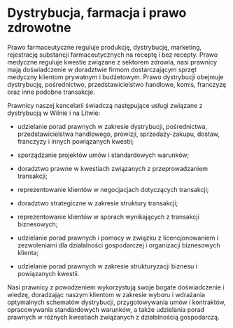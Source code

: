 # Dystrybucja, farmacja i prawo zdrowotne

Prawo farmaceutyczne reguluje produkcję, dystrybucję, marketing, rejestrację substancji farmaceutycznych na receptę i bez recepty. Prawo medyczne reguluje kwestie związane z sektorem zdrowia, nasi prawnicy mają doświadczenie w doradztwie firmom dostarczającym sprzęt medyczny klientom prywatnym i budżetowym. Prawo dystrybucji obejmuje dystrybucję, pośrednictwo, przedstawicielstwo handlowe, komis, franczyzę oraz inne podobne transakcje.

Prawnicy naszej kancelarii świadczą następujące usługi związane z dystrybucją w Wilnie i na Litwie:

- udzielanie porad prawnych w zakresie dystrybucji, pośrednictwa, przedstawicielstwa handlowego, prowizji, sprzedaży-zakupu, dostaw, franczyzy i innych powiązanych kwestii;

- sporządzanie projektów umów i standardowych warunków;

- doradztwo prawne w kwestiach związanych z przeprowadzaniem transakcji;

- reprezentowanie klientów w negocjacjach dotyczących transakcji;

- doradztwo strategiczne w zakresie struktury transakcji;

- reprezentowanie klientów w sporach wynikających z transakcji biznesowych;

- udzielanie porad prawnych i pomocy w związku z licencjonowaniem i zezwoleniami dla działalności gospodarczej i organizacji biznesowych klienta;

- udzielanie porad prawnych w zakresie strukturyzacji biznesu i powiązanych kwestii.

Nasi prawnicy z powodzeniem wykorzystują swoje bogate doświadczenie i wiedzę, doradzając naszym klientom w zakresie wyboru i wdrażania optymalnych schematów dystrybucji, przygotowywania umów i kontraktów, opracowywania standardowych warunków, a także udzielania porad prawnych w różnych kwestiach związanych z działalnością gospodarczą.
